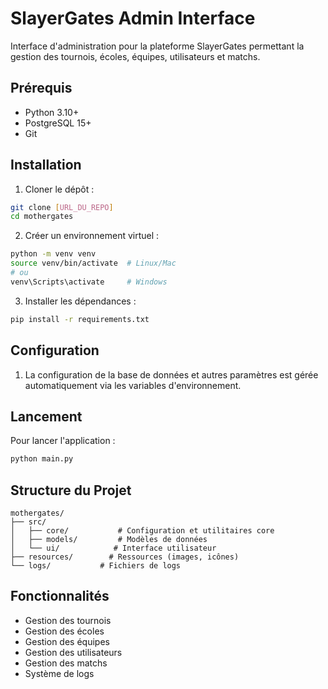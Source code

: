 # SlayerGates Admin Interface

Interface d'administration pour la plateforme SlayerGates permettant la gestion des tournois, écoles, équipes, utilisateurs et matchs.

## Prérequis

- Python 3.10+
- PostgreSQL 15+
- Git

## Installation

1. Cloner le dépôt :
```bash
git clone [URL_DU_REPO]
cd mothergates
```

2. Créer un environnement virtuel :
```bash
python -m venv venv
source venv/bin/activate  # Linux/Mac
# ou
venv\Scripts\activate     # Windows
```

3. Installer les dépendances :
```bash
pip install -r requirements.txt
```

## Configuration

1. La configuration de la base de données et autres paramètres est gérée automatiquement via les variables d'environnement.

## Lancement

Pour lancer l'application :
```bash
python main.py
```

## Structure du Projet

```
mothergates/
├── src/
│   ├── core/           # Configuration et utilitaires core
│   ├── models/         # Modèles de données
│   └── ui/            # Interface utilisateur
├── resources/        # Ressources (images, icônes)
└── logs/           # Fichiers de logs
```

## Fonctionnalités

- Gestion des tournois
- Gestion des écoles
- Gestion des équipes
- Gestion des utilisateurs
- Gestion des matchs
- Système de logs
